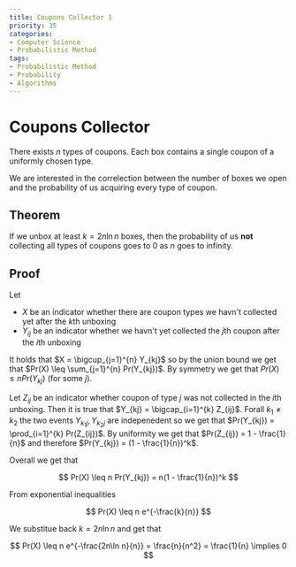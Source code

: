 ```yaml
---
title: Coupons Collector 1
priority: 35
categories:
- Computer Science
- Probabilistic Method
tags:
- Probabilistic Method
- Probability
- Algorithms
---
```


# Coupons Collector

There exists $n$ types of coupons. Each box contains a single coupon of a uniformly chosen type. 

We are interested in the correlection between the number of boxes we open and the probability of us acquiring every type of coupon.

## Theorem

If we unbox at least $k = 2n \ln n$ boxes, then the probability of us **not** collecting all types of coupons goes to 0 as $n$ goes to infinity.

## Proof

Let

- $X$ be an indicator whether there are coupon types we havn't collected yet after the $k$th unboxing
- $Y_{ij}$ be an indicator whether we havn't yet collected the $j$th coupon after the $i$th unboxing

It holds that $X = \bigcup_{j=1}^{n} Y_{kj}$ so by the union bound we get that $Pr(X) \leq \sum_{j=1}^{n} Pr(Y_{kj})$. By symmetry we get that $Pr(X) \leq n Pr(Y_{kj})$ (for some $j$).

Let $Z_{ij}$ be an indicator whether coupon of type $j$ was not collected in the $i$th unboxing. Then it is true that $Y_{kj} = \bigcap_{i=1}^{k} Z_{ij}$. Forall $k_1 \neq k_2$ the two events $Y_{k_1j}, Y_{k_2j}$ are indepenedent so we get that $Pr(Y_{kj}) = \prod_{i=1}^{k} Pr(Z_{ij})$. By uniformity we get that $Pr(Z_{ij}) = 1 - \frac{1}{n}$ and therefore $Pr(Y_{kj}) = (1 - \frac{1}{n})^k$.

Overall we get that

$$
    Pr(X) \leq n Pr(Y_{kj}) = n(1 - \frac{1}{n})^k
$$

From exponential inequalities

$$
    Pr(X) \leq n e^{-\frac{k}{n}}
$$

We substitue back $k = 2n \ln n$ and get that

$$
    Pr(X) \leq n e^{-\frac{2n\ln n}{n}} = \frac{n}{n^2} = \frac{1}{n} \implies 0
$$
